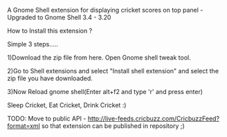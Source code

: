 A Gnome Shell extension for displaying cricket scores on top panel - Upgraded to Gnome Shell 3.4 - 3.20

How to Install this extension ? 

Simple 3 steps.....

1)Download the zip file from here. Open Gnome shell tweak tool.

2)Go to Shell extensions and select "Install shell extension" and select the zip file you have downloaded.

3)Now Reload gnome shell(Enter alt+f2 and type 'r' and press enter)

Sleep Cricket, Eat Cricket, Drink Cricket :)

TODO: Move to public API - http://live-feeds.cricbuzz.com/CricbuzzFeed?format=xml so that extension can be published in repository ;)
